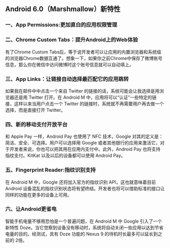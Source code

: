 ## Android 6.0（Marshmallow）新特性

### 一、App Permissions:更加直白的应用权限管理

### 二、Chrome Custom Tabs：提升Android上的Web体验
有了Chrome Custom Tabs后，等于说开发者可以让应用的内置浏览器和系统级的浏览器Chrome数据互通了。想象一下，如果你之前Chrome中保存了微博账号信息，那么你在微信中访问微博时这个账号信息就可以自动填上。

### 三、App Links：让链接自动选择最匹配它的应用跳转
如果我在邮件中中点击一个来自 Twitter 的链接的话，系统可能会让我选择是用浏览器还是用 Twitter 打开。在 Android M 中，应用将可以“认证”一些特定的链接，这样以来当用户点击一个 Twitter 的链接时，系统就不再需要用户再去做一个选择，而是直接打开 Twitter。

### 四、新的移动支付开放平台
和 Apple Pay 一样，Android Pay 也使用了 NFC 技术，Google 对其的定义是：简洁、安全、可选择。用户可以选择用 Google 或者其他银行的应用来激活它，对于开发者来说，你也可以把其用在应用内支付中。此外，Android Pay 也将支持指纹支付。KitKat 以及以后的设备都可以使用 Android Pay。

### 五、Fingerprint Reader:指纹识别支持
在 Android M 中，Google 还将加入官方的指纹识别 API，这也就意味着目前 Android 设备混乱的指纹识别状态将有望终结。开发者也将可以借助标准的接口让同样的功能在更多的设备上可用。

### 六、让Android更省电
智能手机电量不够用恐怕是一个普遍问题，在 Android M 中 Google 引入了一个新特性 Doze。当它觉察到设备没有移动时，系统将自动关闭一些应用以达到节省电量的目的。经测试，具有 Doze 功能的 Nexus 9 的待机时长最多可以延长到之前的 2倍。
